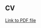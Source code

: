 ## CV  
[Link to PDF file](https://drive.google.com/file/d/1pOLwISXacaVqUWrTkN7C6B9Wg27PTsvI/view?usp=sharing)
